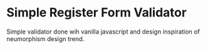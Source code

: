 # Simple Register Form Validator
Simple validator done wih vanilla javascript and design inspiration of neumorphism design trend. 
